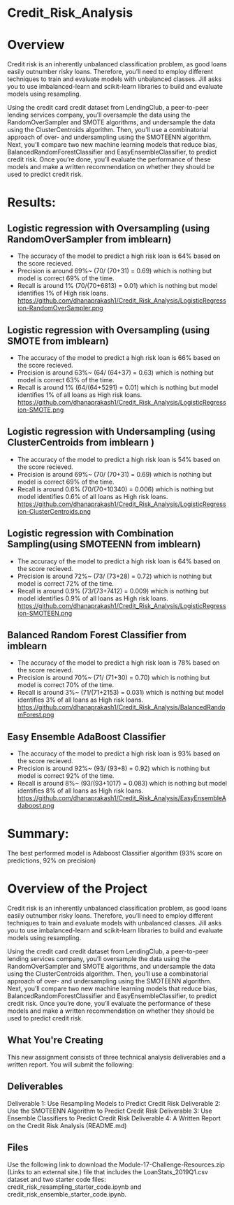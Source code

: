 # Credit_Risk_Analysis

# Overview

Credit risk is an inherently unbalanced classification problem, as good loans easily outnumber risky loans. Therefore, you’ll need to employ different techniques to train and evaluate models with unbalanced classes. Jill asks you to use imbalanced-learn and scikit-learn libraries to build and evaluate models using resampling.

Using the credit card credit dataset from LendingClub, a peer-to-peer lending services company, you’ll oversample the data using the RandomOverSampler and SMOTE algorithms, and undersample the data using the ClusterCentroids algorithm. Then, you’ll use a combinatorial approach of over- and undersampling using the SMOTEENN algorithm. Next, you’ll compare two new machine learning models that reduce bias, BalancedRandomForestClassifier and EasyEnsembleClassifier, to predict credit risk. Once you’re done, you’ll evaluate the performance of these models and make a written recommendation on whether they should be used to predict credit risk.

# Results:

## Logistic regression with Oversampling (using RandomOverSampler from imblearn)

- The accuracy of the model to predict a high risk loan is 64% based on the score recieved. 
- Precision is around 69%~ (70/ (70+31) = 0.69) which is nothing but model is correct 69% of the time.
- Recall is around 1% (70/(70+6813) = 0.01) which is nothing but model identifies 1% of High risk loans.
https://github.com/dhanaprakash1/Credit_Risk_Analysis/LogisticRegression-RandomOverSampler.png

## Logistic regression with Oversampling (using SMOTE from imblearn)

- The accuracy of the model to predict a high risk loan is 66% based on the score recieved. 
- Precision is around 63%~ (64/ (64+37) = 0.63) which is nothing but model is correct 63% of the time.
- Recall is around 1% (64/(64+5291) = 0.01) which is nothing but model identifies 1% of all loans as High risk loans.
https://github.com/dhanaprakash1/Credit_Risk_Analysis/LogisticRegression-SMOTE.png

## Logistic regression with Undersampling (using ClusterCentroids from imblearn )

- The accuracy of the model to predict a high risk loan is 54% based on the score recieved. 
- Precision is around 69%~ (70/ (70+31) = 0.69) which is nothing but model is correct 69% of the time.
- Recall is around 0.6% (70/(70+10340) = 0.006) which is nothing but model identifies 0.6% of all loans as High risk loans.
https://github.com/dhanaprakash1/Credit_Risk_Analysis/LogisticRegression-ClusterCentroids.png

## Logistic regression with Combination Sampling(using SMOTEENN from imblearn)

- The accuracy of the model to predict a high risk loan is 64% based on the score recieved. 
- Precision is around 72%~ (73/ (73+28) = 0.72) which is nothing but model is correct 72% of the time.
- Recall is around 0.9% (73/(73+7412) = 0.009) which is nothing but model identifies 0.9% of all loans as High risk loans.
https://github.com/dhanaprakash1/Credit_Risk_Analysis/LogisticRegression-SMOTEEN.png

## Balanced Random Forest Classifier from imblearn

- The accuracy of the model to predict a high risk loan is 78% based on the score recieved. 
- Precision is around 70%~ (71/ (71+30) = 0.70) which is nothing but model is correct 70% of the time.
- Recall is around 3%~ (71/(71+2153) = 0.031) which is nothing but model identifies 3% of all loans as High risk loans.
https://github.com/dhanaprakash1/Credit_Risk_Analysis/BalancedRandomForest.png

## Easy Ensemble AdaBoost Classifier

- The accuracy of the model to predict a high risk loan is 93% based on the score recieved. 
- Precision is around 92%~ (93/ (93+8) = 0.92) which is nothing but model is correct 92% of the time.
- Recall is around 8%~ (93/(93+1017) = 0.083) which is nothing but model identifies 8% of all loans as High risk loans.
https://github.com/dhanaprakash1/Credit_Risk_Analysis/EasyEnsembleAdaboost.png

# Summary:
The best performed model is Adaboost Classifier algorithm (93% score on predictions,  92% on precision) 


# Overview of the Project
Credit risk is an inherently unbalanced classification problem, as good loans easily outnumber risky loans. Therefore, you’ll need to employ different techniques to train and evaluate models with unbalanced classes. Jill asks you to use imbalanced-learn and scikit-learn libraries to build and evaluate models using resampling.

Using the credit card credit dataset from LendingClub, a peer-to-peer lending services company, you’ll oversample the data using the RandomOverSampler and SMOTE algorithms, and undersample the data using the ClusterCentroids algorithm. Then, you’ll use a combinatorial approach of over- and undersampling using the SMOTEENN algorithm. Next, you’ll compare two new machine learning models that reduce bias, BalancedRandomForestClassifier and EasyEnsembleClassifier, to predict credit risk. Once you’re done, you’ll evaluate the performance of these models and make a written recommendation on whether they should be used to predict credit risk.

## What You're Creating
This new assignment consists of three technical analysis deliverables and a written report. You will submit the following:

## Deliverables
Deliverable 1: Use Resampling Models to Predict Credit Risk
Deliverable 2: Use the SMOTEENN Algorithm to Predict Credit Risk
Deliverable 3: Use Ensemble Classifiers to Predict Credit Risk
Deliverable 4: A Written Report on the Credit Risk Analysis (README.md)

## Files
Use the following link to download the Module-17-Challenge-Resources.zip (Links to an external site.) file that includes the LoanStats_2019Q1.csv dataset and two starter code files: credit_risk_resampling_starter_code.ipynb and credit_risk_ensemble_starter_code.ipynb.

